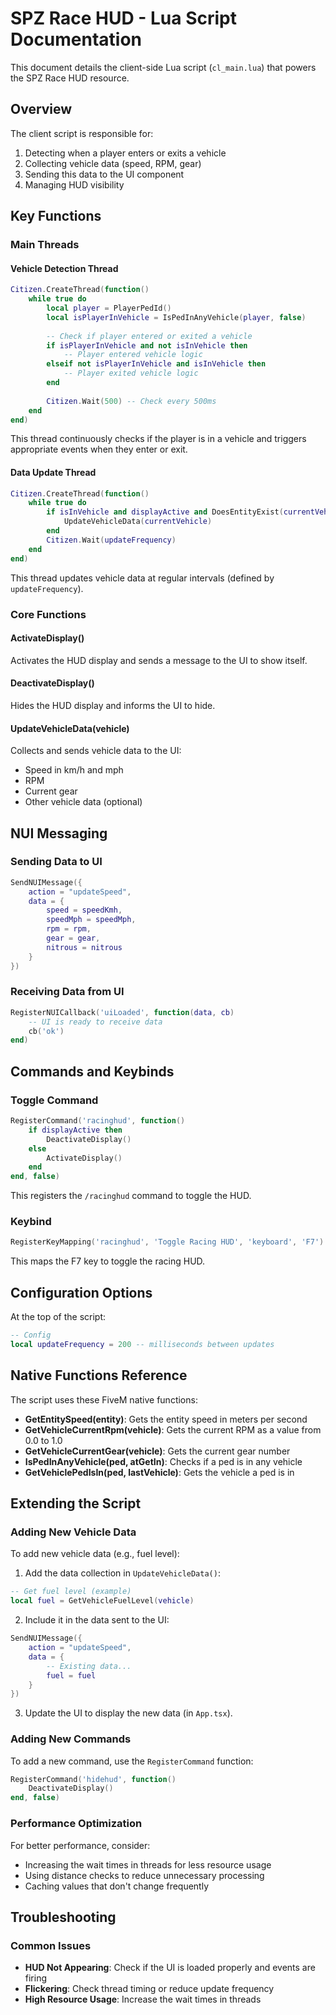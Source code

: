 # SPZ Race HUD - Lua Script Documentation

This document details the client-side Lua script (`cl_main.lua`) that powers the SPZ Race HUD resource.

## Overview

The client script is responsible for:
1. Detecting when a player enters or exits a vehicle
2. Collecting vehicle data (speed, RPM, gear)
3. Sending this data to the UI component
4. Managing HUD visibility

## Key Functions

### Main Threads

#### Vehicle Detection Thread
```lua
Citizen.CreateThread(function()
    while true do
        local player = PlayerPedId()
        local isPlayerInVehicle = IsPedInAnyVehicle(player, false)
        
        -- Check if player entered or exited a vehicle
        if isPlayerInVehicle and not isInVehicle then
            -- Player entered vehicle logic
        elseif not isPlayerInVehicle and isInVehicle then
            -- Player exited vehicle logic
        end
        
        Citizen.Wait(500) -- Check every 500ms
    end
end)
```

This thread continuously checks if the player is in a vehicle and triggers appropriate events when they enter or exit.

#### Data Update Thread
```lua
Citizen.CreateThread(function()
    while true do
        if isInVehicle and displayActive and DoesEntityExist(currentVehicle) then
            UpdateVehicleData(currentVehicle)
        end
        Citizen.Wait(updateFrequency)
    end
end)
```

This thread updates vehicle data at regular intervals (defined by `updateFrequency`).

### Core Functions

#### ActivateDisplay()
Activates the HUD display and sends a message to the UI to show itself.

#### DeactivateDisplay()
Hides the HUD display and informs the UI to hide.

#### UpdateVehicleData(vehicle)
Collects and sends vehicle data to the UI:
- Speed in km/h and mph
- RPM
- Current gear
- Other vehicle data (optional)

## NUI Messaging

### Sending Data to UI
```lua
SendNUIMessage({
    action = "updateSpeed",
    data = {
        speed = speedKmh,
        speedMph = speedMph,
        rpm = rpm,
        gear = gear,
        nitrous = nitrous
    }
})
```

### Receiving Data from UI
```lua
RegisterNUICallback('uiLoaded', function(data, cb)
    -- UI is ready to receive data
    cb('ok')
end)
```

## Commands and Keybinds

### Toggle Command
```lua
RegisterCommand('racinghud', function()
    if displayActive then
        DeactivateDisplay()
    else
        ActivateDisplay()
    end
end, false)
```

This registers the `/racinghud` command to toggle the HUD.

### Keybind
```lua
RegisterKeyMapping('racinghud', 'Toggle Racing HUD', 'keyboard', 'F7')
```

This maps the F7 key to toggle the racing HUD.

## Configuration Options

At the top of the script:
```lua
-- Config
local updateFrequency = 200 -- milliseconds between updates
```

## Native Functions Reference

The script uses these FiveM native functions:

- **GetEntitySpeed(entity)**: Gets the entity speed in meters per second
- **GetVehicleCurrentRpm(vehicle)**: Gets the current RPM as a value from 0.0 to 1.0
- **GetVehicleCurrentGear(vehicle)**: Gets the current gear number
- **IsPedInAnyVehicle(ped, atGetIn)**: Checks if a ped is in any vehicle
- **GetVehiclePedIsIn(ped, lastVehicle)**: Gets the vehicle a ped is in

## Extending the Script

### Adding New Vehicle Data

To add new vehicle data (e.g., fuel level):

1. Add the data collection in `UpdateVehicleData()`:
```lua
-- Get fuel level (example)
local fuel = GetVehicleFuelLevel(vehicle)
```

2. Include it in the data sent to the UI:
```lua
SendNUIMessage({
    action = "updateSpeed",
    data = {
        -- Existing data...
        fuel = fuel
    }
})
```

3. Update the UI to display the new data (in `App.tsx`).

### Adding New Commands

To add a new command, use the `RegisterCommand` function:

```lua
RegisterCommand('hidehud', function()
    DeactivateDisplay()
end, false)
```

### Performance Optimization

For better performance, consider:

- Increasing the wait times in threads for less resource usage
- Using distance checks to reduce unnecessary processing
- Caching values that don't change frequently

## Troubleshooting

### Common Issues

- **HUD Not Appearing**: Check if the UI is loaded properly and events are firing
- **Flickering**: Check thread timing or reduce update frequency
- **High Resource Usage**: Increase the wait times in threads
